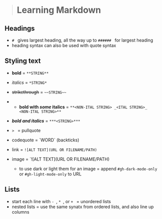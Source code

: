 > # Learning Markdown

## Headings
- `# ` gives largest heading, all the way up to `###### ` for largest heading
- heading syntax can also be used with quote syntax

## Styling text
- **bold** = `**STRING**`
- *italics* = `*STRING*`
- ~~strikethrough~~ = `~~STRING~~`
- - **bold with _some_ italics** = `**<NON-ITAL STRING> _<ITAL STRING>_ <NON-ITAL STRING>**`
- ***bold and italics*** = `***<STRING>***`
- `> ` = pullquote
- codequote = \`WORD\` (backticks)

- link = `![ALT TEXT](URL OR FILENAME/PATH)`

- image = `![ALT TEXT](URL OR FILENAME/PATH)
  - to use dark or light them for an image = append `#gh-dark-mode-only` or `#gh-light-mode-only` to URL

## Lists
- start each line with `- `, `* `, or `+ ` = unordered lists
- nested lists = use the same synatx from ordered lists, and also line up columns

